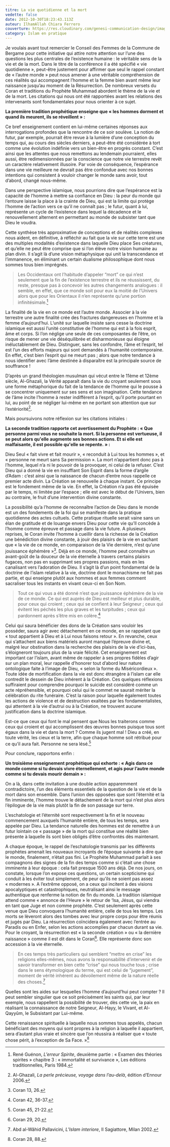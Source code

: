 ```yaml
---
titre: La vie quotidienne et la mort
vedette: false
date: 2012-10-30T18:23:43.113Z
auteur: IlhamAllah Chiara Ferrero
couverture: https://res.cloudinary.com/genesi-communication-design/image/upload/v1699986325/ChiaraFerrero_Islam_jq9poq.jpg
category: Islam en pratique
---
```

Je voulais avant tout remercier le Conseil des Femmes de la Commune de Bergame pour cette initiative qui attire notre attention sur l’une des questions les plus centrales de l’existence humaine&nbsp;: le véritable sens de la vie et de la mort. Dans le titre de la conférence il a été spécifié «&nbsp;vie quotidienne&nbsp;», peut-être justement  pour affirmer que seul le rappel constant de «&nbsp;l’autre monde&nbsp;» peut nous amener à une véritable compréhension de ces réalités qui accompagnent l’homme et la femme bien avant même leur naissance jusqu’au moment de la Résurrection. De nombreux versets du Coran et traditions du Prophète Muhammad abordent le thème de la vie et de la mort. Les citations qui nous ont été rapportées avant les relations des intervenants sont fondamentales pour nous orienter à ce sujet.

**La première tradition prophétique enseigne que «&nbsp;les hommes dorment et quand ils meurent, ils se réveillent&nbsp;»&nbsp;:**

Ce bref enseignement contient en lui-même certaines réponses aux interrogations profondes que la rencontre de ce soir soulève. La notion de futur, par exemple, pourrait être revue à la lumière d’une conception du temps qui, au cours des siècles derniers, a peut-être été considérée à tort comme une évolution indéfinie vers un bien-être en progrès constant. C’est ainsi que les attentes que nous remettons au lendemain pourraient, elles aussi, être redimensionnées par la conscience que notre vie terrestre revêt un caractère relativement illusoire. Par voie de conséquence, l’espérance dans une vie meilleure ne devrait pas être confondue avec nos bonnes intentions qui consistent à vouloir changer le monde sans avoir, tout d’abord, changé nous-même.

Dans une perspective islamique, nous pourrions dire que l’espérance est la capacité de l’homme à mettre sa confiance en Dieu&nbsp;: la peur du monde qui l’entoure laisse la place à la crainte de Dieu, qui est la limite qui protège l’homme de l’action vers ce qu’il ne connaît pas&nbsp;; le futur, quant à lui, représente un cycle de l’existence dans lequel la décadence et le renouvellement alternent en permettant au monde de subsister tant que Dieu le voudra.

Cette synthèse très approximative de conceptions et de réalités complexes nous aident, en définitive, à réfléchir au fait que la vie sur cette terre est une des multiples modalités d’existence dans laquelle Dieu place Ses créatures, et qu’elle ne peut être comprise que si l’on élève notre vision humaine au plan divin. Il s’agit là d’une vision métaphysique qui unit la transcendance et l’immanence, en éliminant un certain dualisme philosophique dont nous sommes tous bien imprégnés.

> Les Occidentaux ont l’habitude d’appeler “mort” ce qui n’est seulement que la fin de l’existence terrestre et ils ne réussissent, du reste, presque pas à concevoir les autres changements analogues&nbsp;: il semble, en effet, que ce monde soit pour eux la moitié  de l’Univers alors que pour les Orientaux il n’en représente qu’une portion infinitésimale.[^1]

La finalité de la vie en ce monde est l’autre monde. Associer à la vie terrestre une autre finalité crée des fractures dangereuses en l’homme et la femme d’aujourd’hui. L’unité sur laquelle insiste sans cesse la doctrine islamique est aussi l’unité constitutive de l’homme qui est à la fois esprit, âme et corps. Si l’on néglige une seule de ces composantes de l’être, on risque de mener une vie déséquilibrée et disharmonieuse qui éloigne inéluctablement de Dieu. Distinguer, sans les confondre, l’âme et l’esprit, tel est l’un des efforts majeurs qui sont demandés à l’humanité contemporaine. En effet, c’est bien l’esprit qui ne meurt pas&nbsp;; alors que notre tendance à nous identifier avec l’âme destinée à disparaître est la principale source de souffrance&nbsp;!

D’après un grand théologien musulman qui vécut entre le 11ème et 12ème siècle, Al-Ghazali, la Vérité apparaît dans la vie du croyant seulement sous une forme métaphorique du fait de la tendance de l’homme qui le pousse à se concentrer uniquement sur ses sens et son imagination. Cette tendance de l’âme incite l’homme à rester indifférent à l’esprit, qu’il porte pourtant en lui, au point de se négliger lui-même en ne portant son attention que sur l’extériorité[^2].

Mais poursuivons notre réflexion sur les citations initiales&nbsp;:

**La seconde tradition rapporte cet avertissement du Prophète&nbsp;: «&nbsp;Que personne parmi vous ne souhaite la mort. Si la personne est vertueuse, il se peut alors qu'elle augmente ses bonnes actions. Et si elle est malfaisante, il est possible qu'elle se repente.&nbsp;»&nbsp;:**

Dieu Seul «&nbsp;fait vivre et fait mourir&nbsp;», «&nbsp;reconduit à Lui tous les hommes&nbsp;», et «&nbsp;personne ne meurt sans Sa permission&nbsp;». La mort n’appartient donc pas à l’homme, lequel n’a ni le pouvoir de la provoquer, ni celui de la refuser. C’est Dieu qui a donné la vie en insufflant Son Esprit dans la forme d’argile d’Adam&nbsp;: c’est ainsi que la naissance de chacun d’entre nous rappelle ce premier acte divin. La Création se renouvelle à chaque instant. Ce principe est le fondement même de la vie. En effet, la Création n’a pas été épuisée par le temps, ni limitée par l’espace&nbsp;; elle est avec le début de l’Univers, bien au contraire, le fruit d’une intervention divine constante.

La possibilité qu’a l’homme de reconnaître l’action de Dieu dans le monde est un des fondements de la foi qui se manifeste dans la pratique quotidienne des actes cultuels. Cette pratique rituelle serait vaine sans un élan de gratitude et de louange envers Dieu pour cette vie qu’Il concède à l’homme comme épreuve et passage dans la vie future. A plusieurs reprises, le Coran invite l’homme à cueillir dans la richesse de la Création une bénédiction divine constante, à jouir des plaisirs de la vie en sachant que «&nbsp;la vie de ce monde, en comparaison de la Vie dernière, n’est qu’une jouissance éphémère&nbsp;»[^3]. Déjà en ce monde, l’homme peut connaître un avant-goût de la douceur de la vie éternelle à travers certains plaisirs fugaces, non pas en supprimant ses propres passions, mais en les canalisant vers l’adoration de Dieu. Il s’agit là d’un point fondamental de la doctrine de l’islam relative à la vie, doctrine dont le monachisme ne fait pas partie, et qui enseigne plutôt aux hommes et aux femmes comment sacraliser tous les instants en vivant ceux-ci en Son Nom.

> Tout ce qui vous a été donné n’est que jouissance éphémère de la vie de ce monde. Ce qui est auprès de Dieu est meilleur et plus durable, pour ceux qui croient&nbsp;; ceux qui se confient à leur Seigneur&nbsp;; ceux qui évitent les péchés les plus graves et les turpitudes&nbsp;; ceux qui pardonnent après s’être mis en colère.[^4]

Celui qui saura bénéficier des dons de la Création sans vouloir les posséder, saura agir avec détachement en ce monde, en se rappelant que «&nbsp;tout appartient à Dieu et à Lui nous faisons retour&nbsp;». En revanche, ceux qui s’attachent aux biens matériels auront manqué l’épreuve divine et, malgré leur obstination dans la recherche des plaisirs de la vie d’ici-bas, s’éloigneront toujours plus de la vraie félicité. Cet enseignement est important car l’islam, avant même de rappeler à ses propres fidèles d’agir sur un plan moral, leur rappelle d’honorer tout d’abord leur nature ontologique faite à l’image de Dieu, «&nbsp;selon la forme du Miséricordieux&nbsp;». Toute idée de mortification dans la vie est donc étrangère à l’islam car elle contredit le dessein de Dieu inhérent à la Création. Ces quelques réflexions suffiraient pour comprendre pourquoi le suicide est considéré comme un acte répréhensible, et pourquoi celui qui le commet ne saurait mériter la célébration du rite funéraire. C’est la raison pour laquelle également toutes les actions de violence et de destruction exaltées par les fondamentalistes, qui attentent à la vie d’autrui ou à la Création, ne trouvent aucune justification dans la doctrine islamique.

Est-ce que ceux qui font le mal pensent que Nous les traiterons comme ceux qui croient et qui accomplissent des œuvres bonnes puisque tous sont égaux dans la vie et dans la mort&nbsp;? Comme ils jugent mal&nbsp;! Dieu a créé, en toute vérité, les cieux et la terre, afin que chaque homme soit rétribué pour ce qu’il aura fait. Personne ne sera lésé.[^5]

Pour conclure, rapportons enfin&nbsp;:

**Un troisième enseignement prophétique qui exhorte&nbsp;: «&nbsp;Agis dans ce monde comme si tu devais vivre éternellement, et agis pour l’autre monde comme si tu devais mourir demain&nbsp;»&nbsp;:**

On a là, dans cette invitation à une double action apparemment contradictoire, l’un des éléments essentiels de la question de la vie et de la mort dans son ensemble. Dans l’union des opposées que sont l’éternité et la fin imminente, l’homme trouve le détachement de la mort qui n’est plus alors l’épilogue de la vie mais plutôt la fin de son passage sur terre.

L’eschatologie et l’éternité sont respectivement la fin et le nouveau commencement auxquels l’humanité entière, de tous les temps, sera appelée par Dieu. La tendance naturelle des hommes est de remettre à un futur lointain ce «&nbsp;passage&nbsp;» de la mort qui constitue une réalité bien présente à laquelle ils sont bien obligés d’être confrontés dès maintenant.

A chaque époque, le rappel de l’eschatologie transmis par les différents prophètes amenait les nouveaux incroyants de l’époque suivante à dire que le monde, finalement, n’était pas fini. Le Prophète Muhammad parlait à ses compagnons des signes de la fin des temps comme si c’était une chose imminente à leur époque&nbsp;: cela fait presque 1500 ans déjà. De nos jours, on constate, lorsque l’on expose ces questions, un certain scepticisme qui conduit à les éviter tout simplement, de peur qu’ils ne soient pas assez «&nbsp;modernes&nbsp;». A l’extrême opposé, on a ceux qui incitent à des visions apocalyptiques et catastrophiques, neutralisant ainsi le message authentique que renferme la notion de fin du monde.
La tradition islamique attend comme «&nbsp;annonce de l’Heure&nbsp;» le retour de ‘Isa, Jésus, qui viendra en tant que Juge et non comme prophète. C’est seulement après cette venue que Dieu convoquera l’humanité entière, celle de tous les temps. Les morts se lèveront alors des tombes avec leur propre corps pour être réunis et jugés par Dieu. La résurrection coïncidera également avec l’entrée au Paradis ou en Enfer, selon les actions accomplies par chacun durant sa vie. Pour le croyant, la résurrection est «&nbsp;la seconde création&nbsp;» ou «&nbsp;la dernière naissance&nbsp;» comme il est dit dans le Coran[^6]. Elle représente donc son accession à la vie éternelle.

> En ces temps très particuliers qui semblent “mettre en crise” les religions elles-mêmes, nous avons la responsabilité d’intervenir et de savoir transformer en bien cette “crise” qui nous touche tous&nbsp;; crise dans le sens étymologique du terme, qui est celui de “jugement”, moment de vérité inhérent au dévoilement même de la nature réelle des choses.[^7]

Quelles sont les aides sur lesquelles l’homme d’aujourd’hui peut compter&nbsp;? Il peut sembler singulier que ce soit précisément les saints qui, par leur exemple, nous rappellent la possibilité de trouver, dès cette vie, la paix en réalisant la connaissance de notre Seigneur, Al-Hayy, le Vivant, et Al-Qayyûm, le Subsistant par Lui-même.

Cette renaissance spirituelle à laquelle nous sommes tous appelés, chacun bénéficiant des moyens qui sont propres à la religion à laquelle il appartient, sera d’autant plus vraie et sincère que l’on réussira à réaliser que «&nbsp;toute chose périt, à l’exception de Sa Face.&nbsp;»[^8]

[^1]: René Guénon, *L’erreur Spirite*, deuxième partie&nbsp;: «&nbsp;Examen des théories spirites&nbsp;» chapitre 3&nbsp;: «&nbsp;immortalité et survivance&nbsp;», Les éditions traditionnelles, Paris 1984.
[^2]: Al-Ghazali, *La perle précieuse, voyage dans l’au-delà*, édition d’Ennour 2006.
[^3]: Coran 13, 26.
[^4]: Coran 42, 36-37.
[^5]: Coran 45, 21-22.
[^6]: Coran 29, 20.
[^7]: Abd al-Wâhid Pallavicini, *L’Islam interiore*, Il Sagiattore, Milan 2002.
[^8]: Coran 28, 88.